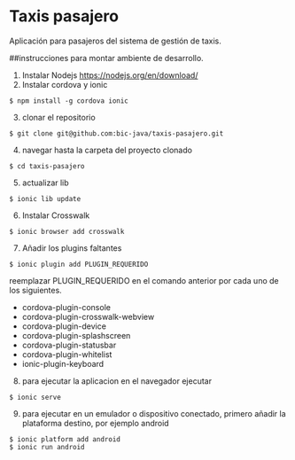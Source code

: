 # Taxis pasajero
Aplicación para pasajeros del sistema de gestión de taxis.

##instrucciones para montar ambiente de desarrollo.
1. Instalar Nodejs https://nodejs.org/en/download/
2. Instalar cordova y ionic
  ```
  $ npm install -g cordova ionic
  ```
  
3. clonar el repositorio
  ```
  $ git clone git@github.com:bic-java/taxis-pasajero.git
  ```
  
4. navegar hasta la carpeta del proyecto clonado
  ```
  $ cd taxis-pasajero
  ```
  
5. actualizar lib
  ```
  $ ionic lib update
  ```
  
6. Instalar Crosswalk
  ```
  $ ionic browser add crosswalk
  ```
  
7. Añadir los plugins faltantes
  ```
  $ ionic plugin add PLUGIN_REQUERIDO
  ```
  
  reemplazar PLUGIN_REQUERIDO en el comando anterior por cada uno de los siguientes.

  - cordova-plugin-console
  - cordova-plugin-crosswalk-webview
  - cordova-plugin-device
  - cordova-plugin-splashscreen
  - cordova-plugin-statusbar
  - cordova-plugin-whitelist
  - ionic-plugin-keyboard

8. para ejecutar la aplicacion en el navegador ejecutar
  ```
  $ ionic serve
  ```
  
9. para ejecutar en un emulador o dispositivo conectado, primero añadir la plataforma destino, por ejemplo android
  ```
  $ ionic platform add android
  $ ionic run android
  ```
  
